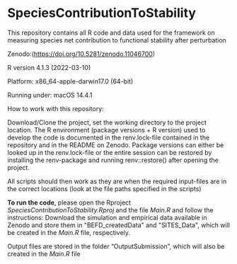 # SpeciesContributionToStability
This repository contains all R code and data used for the framework on measuring species net contribution to functional stability after perturbation

Zenodo:(https://doi.org/10.5281/zenodo.11046700)

R version 4.1.3 (2022-03-10)

Platform: x86_64-apple-darwin17.0 (64-bit)

Running under: macOS 14.4.1


How to work with this repository:

Download/Clone the project, set the working directory to the project location. The R environment (package versions + R version) used to develop the code is documented in the renv.lock-file contained in the repository and in the README on Zenodo. Package versions can either be looked up in the renv.lock-file or the entire session can be restored by installing the renv-package and running
renv::restore()
after opening the project.

All scripts should then work as they are when the required input-files are in the correct locations (look at the file paths specified in the scripts)

**To run the code**, please open the Rproject *SpeciesContributionToStability.Rproj* and the file *Main.R* and follow the instructions: Download the simulation and empirical data available in Zenodo and store them in "BEFD_createdData" and "SITES_Data", which will be created in the *Main.R* file, respectively. 

Output files are stored in the folder “OutputSubmission”, which will also be created in the *Main.R* file



